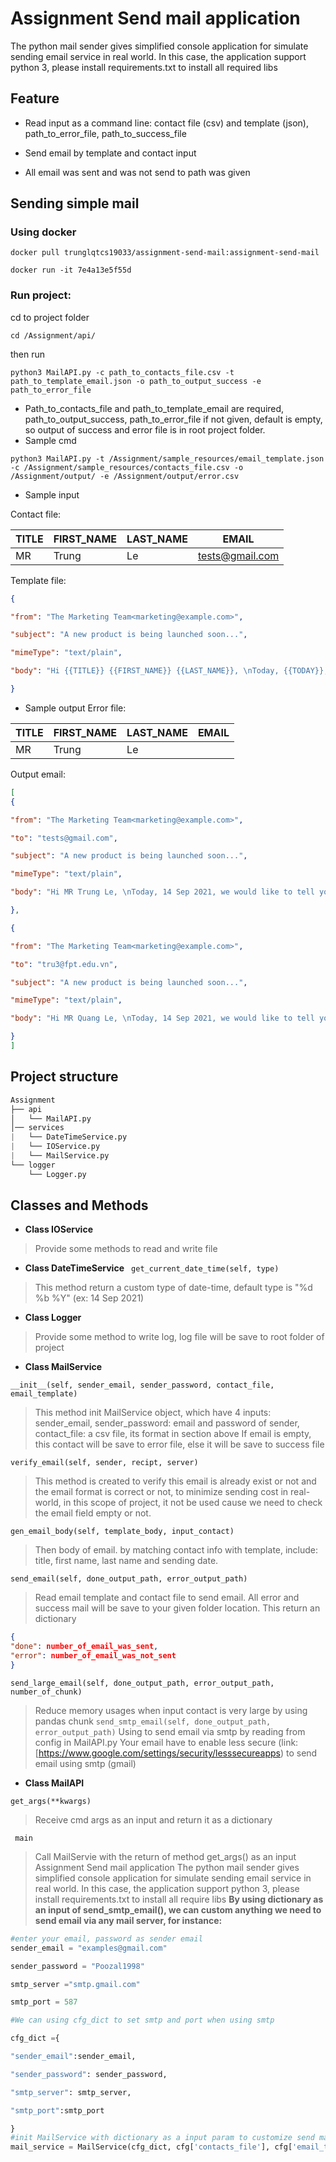 
# Assignment Send mail application

The python mail sender gives simplified console application for simulate sending email service in real world. In this case, the application support python 3, please install requirements.txt to install all required libs

  

## Feature

* Read input as a command line: contact file (csv) and template (json), path_to_error_file, path_to_success_file

* Send email by template and contact input

* All email was sent and was not send to path was given

  

## Sending simple mail
### Using docker
`docker pull trunglqtcs19033/assignment-send-mail:assignment-send-mail`

`docker run -it 7e4a13e5f55d`

### Run project:
cd to project folder

`cd /Assignment/api/`

then run

` python3 MailAPI.py -c path_to_contacts_file.csv -t path_to_template_email.json -o path_to_output_success -e path_to_error_file `

* Path_to_contacts_file and path_to_template_email are required, path_to_output_success, path_to_error_file if not given, default is empty, so output of success and error file is in root project folder.
* Sample cmd

`python3 MailAPI.py -t /Assignment/sample_resources/email_template.json -c /Assignment/sample_resources/contacts_file.csv -o /Assignment/output/ -e /Assignment/output/error.csv`

* Sample input

Contact file:

TITLE| FIRST_NAME| LAST_NAME| EMAIL
---|---|---|---|
MR| Trung| Le| tests@gmail.com

Template file:

```json
{

"from": "The Marketing Team<marketing@example.com>",

"subject": "A new product is being launched soon...",

"mimeType": "text/plain",

"body": "Hi {{TITLE}} {{FIRST_NAME}} {{LAST_NAME}}, \nToday, {{TODAY}}, we would like to tell you that... \nSincerely,\nThe Marketing Team "

}
```
* Sample output
Error file:

TITLE| FIRST_NAME| LAST_NAME| EMAIL
---|---|---|---|
MR| Trung| Le| 

Output email:
```json
[
{

"from": "The Marketing Team<marketing@example.com>",

"to": "tests@gmail.com",

"subject": "A new product is being launched soon...",

"mimeType": "text/plain",

"body": "Hi MR Trung Le, \nToday, 14 Sep 2021, we would like to tell you that... \nSincerely,\nThe Marketing Team "

},

{

"from": "The Marketing Team<marketing@example.com>",

"to": "tru3@fpt.edu.vn",

"subject": "A new product is being launched soon...",

"mimeType": "text/plain",

"body": "Hi MR Quang Le, \nToday, 14 Sep 2021, we would like to tell you that... \nSincerely,\nThe Marketing Team "

}
]
```
## Project structure

```python
Assignment
├── api
│   └── MailAPI.py
│── services
|   └── DateTimeService.py
|   └── IOService.py
|   └── MailService.py
└── logger
    └── Logger.py
```

## Classes and Methods

*  **Class IOService**

><p> Provide some methods to read and write file </p>

*  **Class DateTimeService**
` get_current_date_time(self, type)`

>This method return a custom type of date-time, default type is "%d %b %Y" (ex: 14 Sep 2021)
* **Class Logger**

> <p>  Provide some method to write log, log file will be save to root folder of project </p>

* **Class MailService**

`__init__(self, sender_email, sender_password, contact_file, email_template)`

>This method init MailService object, which have 4 inputs: sender_email, sender_password: email and password of sender, contact_file: a csv file, its format in section above
>If email is empty, this contact will be save to error file, else it will be save to success file





`verify_email(self, sender, recipt, server)`

>This method is created to verify this email is already exist or not and the email format is correct or not, to minimize sending cost in real-world, in this scope of project, it not be used cause we need to check the email field empty or not.

`gen_email_body(self, template_body, input_contact)`

>Then body of email. by matching contact info with template, include: title, first name, last name and sending date.

`send_email(self, done_output_path, error_output_path)`

>Read email template and contact file to send email. All error and success mail will be save to your given folder location.
>This return an dictionary 
```json
{
"done": number_of_email_was_sent,
"error": number_of_email_was_not_sent
}
```
`send_large_email(self, done_output_path, error_output_path, number_of_chunk)`
> Reduce memory usages when input contact is very large by using pandas chunk
`send_smtp_email(self, done_output_path, error_output_path)`
> Using to send email via smtp by reading from config in MailAPI.py
> Your email have to enable less secure (link: [https://www.google.com/settings/security/lesssecureapps) to send email using smtp (gmail)

* **Class MailAPI**

`get_args(**kwargs)`

>Receive cmd args as an input and return it as a dictionary

` main`

>Call MailServie with the return of method get_args() as an input Assignment Send mail application
>The python mail sender gives simplified console application for simulate sending email service in real world. In this case, the application support python 3, please install requirements.txt to install all require libs
>**By using dictionary as an input of send_smtp_email(), we can custom anything we need to send email via any mail server, for instance:**
```python
#enter your email, password as sender email
sender_email = "examples@gmail.com"

sender_password = "Poozal1998"

smtp_server ="smtp.gmail.com"

smtp_port = 587

#We can using cfg_dict to set smtp and port when using smtp

cfg_dict ={

"sender_email":sender_email,

"sender_password": sender_password,

"smtp_server": smtp_server,

"smtp_port":smtp_port

}
#init MailService with dictionary as a input param to customize send mail
mail_service = MailService(cfg_dict, cfg['contacts_file'], cfg['email_template'])
```


  
